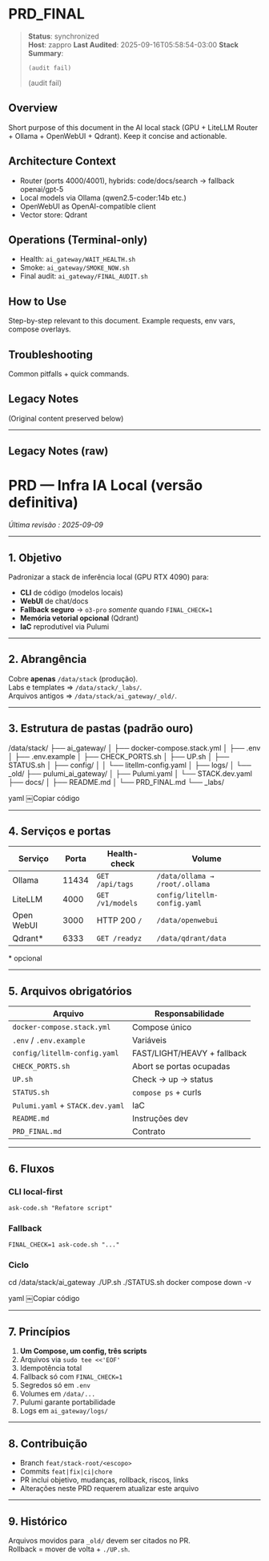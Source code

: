# PRD_FINAL

> **Status**: synchronized  
> **Host**: zappro
> **Last Audited**: 2025-09-16T05:58:54-03:00
> **Stack Summary**:  
> ```
> (audit fail)
> ```
> (audit fail)

## Overview
Short purpose of this document in the AI local stack (GPU + LiteLLM Router + Ollama + OpenWebUI + Qdrant). Keep it concise and actionable.

## Architecture Context
- Router (ports 4000/4001), hybrids: code/docs/search → fallback openai/gpt-5  
- Local models via Ollama (qwen2.5-coder:14b etc.)
- OpenWebUI as OpenAI-compatible client  
- Vector store: Qdrant

## Operations (Terminal-only)
- Health: `ai_gateway/WAIT_HEALTH.sh`  
- Smoke: `ai_gateway/SMOKE_NOW.sh`  
- Final audit: `ai_gateway/FINAL_AUDIT.sh`

## How to Use
Step-by-step relevant to this document. Example requests, env vars, compose overlays.

## Troubleshooting
Common pitfalls + quick commands.

## Legacy Notes
(Original content preserved below)

----
## Legacy Notes (raw)

# PRD — Infra IA Local (versão definitiva)  
*Última revisão : 2025-09-09*

---

## 1. Objetivo
Padronizar a stack de inferência local (GPU RTX 4090) para:
- **CLI** de código (modelos locais)  
- **WebUI** de chat/docs  
- **Fallback seguro** → `o3-pro` *somente* quando `FINAL_CHECK=1`  
- **Memória vetorial opcional** (Qdrant)  
- **IaC** reprodutível via Pulumi

---

## 2. Abrangência
Cobre **apenas** `/data/stack` (produção).  
Labs e templates ⇒ `/data/stack/_labs/`.  
Arquivos antigos ⇒ `/data/stack/ai_gateway/_old/`.

---

## 3. Estrutura de pastas (padrão ouro)
/data/stack/
├── ai_gateway/
│ ├── docker-compose.stack.yml
│ ├── .env
│ ├── .env.example
│ ├── CHECK_PORTS.sh
│ ├── UP.sh
│ ├── STATUS.sh
│ ├── config/
│ │ └── litellm-config.yaml
│ ├── logs/
│ └── _old/
├── pulumi_ai_gateway/
│ ├── Pulumi.yaml
│ └── STACK.dev.yaml
├── docs/
│ ├── README.md
│ └── PRD_FINAL.md
└── _labs/

yaml
￼Copiar código

---

## 4. Serviços e portas
| Serviço | Porta | Health-check | Volume |
|---------|-------|--------------|--------|
| Ollama | 11434 | `GET /api/tags` | `/data/ollama → /root/.ollama` |
| LiteLLM | 4000 | `GET /v1/models` | `config/litellm-config.yaml` |
| Open WebUI | 3000 | HTTP 200 `/` | `/data/openwebui` |
| Qdrant* | 6333 | `GET /readyz` | `/data/qdrant/data` |
\* opcional

---

## 5. Arquivos obrigatórios
| Arquivo | Responsabilidade |
|---------|------------------|
| `docker-compose.stack.yml` | Compose único |
| `.env` / `.env.example` | Variáveis |
| `config/litellm-config.yaml` | FAST/LIGHT/HEAVY + fallback |
| `CHECK_PORTS.sh` | Abort se portas ocupadas |
| `UP.sh` | Check → up → status |
| `STATUS.sh` | `compose ps` + curls |
| `Pulumi.yaml` + `STACK.dev.yaml` | IaC |
| `README.md` | Instruções dev |
| `PRD_FINAL.md` | Contrato |

---

## 6. Fluxos
### CLI local-first
`ask-code.sh "Refatore script"`  
### Fallback
`FINAL_CHECK=1 ask-code.sh "..."`  
### Ciclo
cd /data/stack/ai_gateway
./UP.sh
./STATUS.sh
docker compose down -v

yaml
￼Copiar código

---

## 7. Princípios
1. **Um Compose, um config, três scripts**  
2. Arquivos via `sudo tee <<'EOF'`  
3. Idempotência total  
4. Fallback só com `FINAL_CHECK=1`  
5. Segredos só em `.env`  
6. Volumes em `/data/...`  
7. Pulumi garante portabilidade  
8. Logs em `ai_gateway/logs/`

---

## 8. Contribuição
- Branch `feat/stack-root/<escopo>`  
- Commits `feat|fix|ci|chore`  
- PR inclui objetivo, mudanças, rollback, riscos, links  
- Alterações neste PRD requerem atualizar este arquivo

---

## 9. Histórico
Arquivos movidos para `_old/` devem ser citados no PR.  
Rollback = mover de volta + `./UP.sh`.

